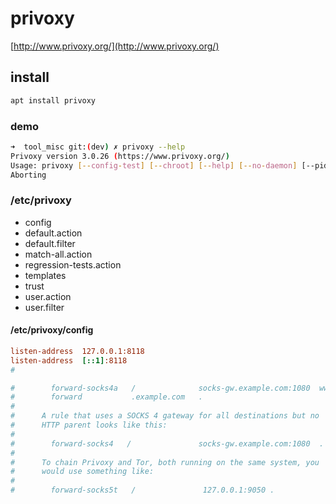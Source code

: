 # privoxy

[http://www.privoxy.org/](http://www.privoxy.org/)

## install
``` bash
apt install privoxy
```

### demo
``` bash
➜  tool_misc git:(dev) ✗ privoxy --help
Privoxy version 3.0.26 (https://www.privoxy.org/)
Usage: privoxy [--config-test] [--chroot] [--help] [--no-daemon] [--pidfile pidfile] [--pre-chroot-nslookup hostname] [--user user[.group]] [--version] [configfile]
Aborting
```


###  /etc/privoxy 

- config  
- default.action  
- default.filter  
- match-all.action  
- regression-tests.action  
- templates 
- trust  
- user.action  
- user.filter


#### /etc/privoxy/config

``` ini
listen-address  127.0.0.1:8118
listen-address  [::1]:8118
#

#        forward-socks4a   /              socks-gw.example.com:1080  www-cache.isp.example.net:8080
#        forward           .example.com   .
#
#      A rule that uses a SOCKS 4 gateway for all destinations but no
#      HTTP parent looks like this:
#
#        forward-socks4   /               socks-gw.example.com:1080  .
#
#      To chain Privoxy and Tor, both running on the same system, you
#      would use something like:
#
#        forward-socks5t   /               127.0.0.1:9050 .
 ```
